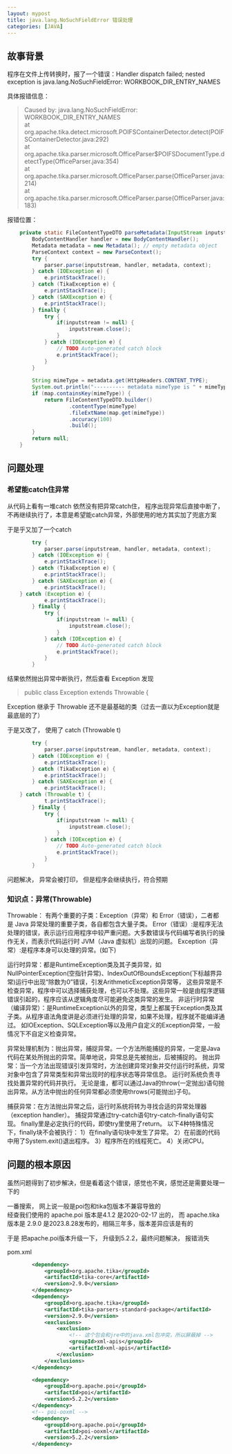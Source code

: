 ```yaml
---
layout: mypost
title: java.lang.NoSuchFieldError 错误处理
categories: [JAVA]
---
```


## 故事背景

程序在文件上传转换时，报了一个错误：Handler dispatch failed; nested exception is java.lang.NoSuchFieldError: WORKBOOK_DIR_ENTRY_NAMES

具体报错信息：
>Caused by: java.lang.NoSuchFieldError: WORKBOOK_DIR_ENTRY_NAMES  
	at org.apache.tika.detect.microsoft.POIFSContainerDetector.detect(POIFSContainerDetector.java:292)  
	at org.apache.tika.parser.microsoft.OfficeParser$POIFSDocumentType.detectType(OfficeParser.java:354)  
	at org.apache.tika.parser.microsoft.OfficeParser.parse(OfficeParser.java:214)  
	at org.apache.tika.parser.microsoft.OfficeParser.parse(OfficeParser.java:183)  

报错位置：
````java
	private static FileContentTypeDTO parseMetadata(InputStream inputstream, Parser parser, Map<String ,String> map) {
		BodyContentHandler handler = new BodyContentHandler();
		Metadata metadata = new Metadata(); // empty metadata object
		ParseContext context = new ParseContext();
		try {
			parser.parse(inputstream, handler, metadata, context);
		} catch (IOException e) {
			e.printStackTrace();
		} catch (TikaException e) {
			e.printStackTrace();
		} catch (SAXException e) {
			e.printStackTrace();
		} finally {
			try {
				if(inputstream != null) {
					inputstream.close();
				}
			} catch (IOException e) {
				// TODO Auto-generated catch block
				e.printStackTrace();
			}
		}
		
		String mimeType = metadata.get(HttpHeaders.CONTENT_TYPE);
		System.out.println("---------- metadata mimeType is " + mimeType);
		if (map.containsKey(mimeType)) {
			return FileContentTypeDTO.builder()
					.contentType(mimeType)
					.fileExtName(map.get(mimeType))
					.accuracy(100)
					.build();
		}
		return null;
	}

````

## 问题处理

### 希望能catch住异常

从代码上看有一堆catch 依然没有把异常catch住， 程序出现异常后直接中断了， 不再继续执行了，本意是希望能catch异常，外部使用的地方其实加了兜底方案

于是乎又加了一个catch
````java
		try {
			parser.parse(inputstream, handler, metadata, context);
		} catch (IOException e) {
			e.printStackTrace();
		} catch (TikaException e) {
			e.printStackTrace();
		} catch (SAXException e) {
			e.printStackTrace();
    } catch (Exception e) {
			e.printStackTrace();
		} finally {
			try {
				if(inputstream != null) {
					inputstream.close();
				}
			} catch (IOException e) {
				// TODO Auto-generated catch block
				e.printStackTrace();
			}
		}
````

结果依然抛出异常中断执行，然后查看  Exception 发现

> public class Exception extends Throwable {

Exception 继承于 Throwable 还不是最基础的类（过去一直以为Exception就是最底层的了）

于是又改了， 使用了 catch (Throwable t)

````java
		try {
			parser.parse(inputstream, handler, metadata, context);
		} catch (IOException e) {
			e.printStackTrace();
		} catch (TikaException e) {
			e.printStackTrace();
		} catch (SAXException e) {
			e.printStackTrace();
    } catch (Throwable t) {
			t.printStackTrace();
		} finally {
			try {
				if(inputstream != null) {
					inputstream.close();
				}
			} catch (IOException e) {
				// TODO Auto-generated catch block
				e.printStackTrace();
			}
		}
````

问题解决， 异常会被打印， 但是程序会继续执行，符合预期

### 知识点：异常(Throwable)

Throwable： 有两个重要的子类：Exception（异常）和 Error（错误），二者都是 Java 异常处理的重要子类，各自都包含大量子类。
 Error（错误）:是程序无法处理的错误，表示运行应用程序中较严重问题。大多数错误与代码编写者执行的操作无关，而表示代码运行时 JVM（Java 虚拟机）出现的问题。
 Exception（异常）:是程序本身可以处理的异常。(如下)

运行时异常：都是RuntimeException类及其子类异常，如NullPointerException(空指针异常)、IndexOutOfBoundsException(下标越界异常)运行中出现“除数为0”错误，引发ArithmeticException异常等，
这些异常是不检查异常，程序中可以选择捕获处理，也可以不处理。这些异常一般是由程序逻辑错误引起的，程序应该从逻辑角度尽可能避免这类异常的发生。
非运行时异常 （编译异常）：是RuntimeException以外的异常，类型上都属于Exception类及其子类。从程序语法角度讲是必须进行处理的异常，如果不处理，程序就不能编译通过。
如IOException、SQLException等以及用户自定义的Exception异常，一般情况下不自定义检查异常。

异常处理机制为：抛出异常，捕捉异常。一个方法所能捕捉的异常，一定是Java代码在某处所抛出的异常。简单地说，异常总是先被抛出，后被捕捉的。
抛出异常：当一个方法出现错误引发异常时，方法创建异常对象并交付运行时系统，异常对象中包含了异常类型和异常出现时的程序状态等异常信息。
运行时系统负责寻找处置异常的代码并执行。
无论是谁，都可以通过Java的throw(一定抛出)语句抛出异常。从方法中抛出的任何异常都必须使用throws(可能抛出)子句。

捕获异常：在方法抛出异常之后，运行时系统将转为寻找合适的异常处理器（exception handler）。
捕捉异常通过try-catch语句try-catch-finally语句实现。
finally里是必定执行的代码，即使try里使用了return。
以下4种特殊情况下，finally块不会被执行：
1）在finally语句块中发生了异常。
2）在前面的代码中用了System.exit()退出程序。
3）程序所在的线程死亡。
4）关闭CPU。

## 问题的根本原因

虽然问题得到了初步解决，但是看着这个错误，感觉也不爽，感觉还是需要处理一下的

一番搜索， 网上说一般是poi包和tika包版本不兼容导致的  
经查我们使用的 apache.poi 版本是4.1.2 是2020-02-17 出的， 而 apache.tika 版本是 2.9.0 是2023.8.28发布的，相隔三年多，版本差异应该是有的

于是 把apache.poi版本升级一下， 升级到5.2.2，最终问题解决， 报错消失

pom.xml

````xml
		<dependency> 
		    <groupId>org.apache.tika</groupId> 
		    <artifactId>tika-core</artifactId> 
		    <version>2.9.0</version> 
		</dependency>
		<dependency>
			<groupId>org.apache.tika</groupId>
			<artifactId>tika-parsers-standard-package</artifactId>
			<version>2.9.0</version>
			<exclusions>
				<exclusion>
					<!-- 这个包会和jre中的java.xml包冲突，所以屏蔽掉 -->
					<groupId>xml-apis</groupId>
					<artifactId>xml-apis</artifactId>
				</exclusion>
			</exclusions>
		</dependency>

		<dependency>
			<groupId>org.apache.poi</groupId>
			<artifactId>poi</artifactId>
			<version>5.2.2</version>
		</dependency>
		<!-- poi-ooxml -->
		<dependency>
			<groupId>org.apache.poi</groupId>
			<artifactId>poi-ooxml</artifactId>
			<version>5.2.2</version>
		</dependency>
````